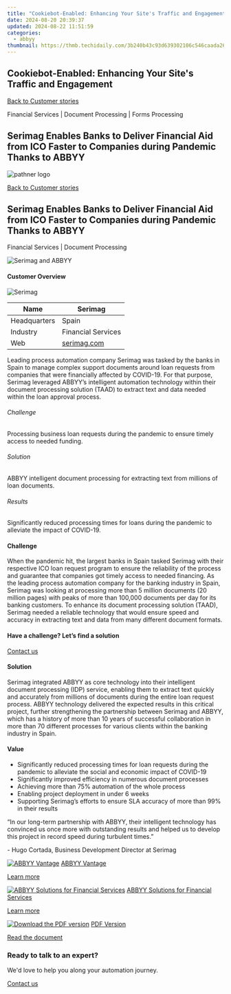 ```yaml
---
title: "Cookiebot-Enabled: Enhancing Your Site's Traffic and Engagement"
date: 2024-08-20 20:39:37
updated: 2024-08-22 11:51:59
categories:
  - abbyy
thumbnail: https://thmb.techidaily.com/3b240b43c93d639302106c546caada2668474e961bc69741ec2bb6713c7a134f.jpg
---
```


## Cookiebot-Enabled: Enhancing Your Site's Traffic and Engagement

[Back to Customer stories](https://tools.techidaily.com/abbyy/products/)

Financial Services | Document Processing | Forms Processing

## Serimag Enables Banks to Deliver Financial Aid from ICO Faster to Companies during Pandemic Thanks to ABBYY

![pathner logo](https://content.abbyy.com/-/media/project/abbyy/abbyy/logos-white/en/183457.png?h=40&iar=0&w=120)

[Back to Customer stories](https://tools.techidaily.com/abbyy/products/)

## Serimag Enables Banks to Deliver Financial Aid from ICO Faster to Companies during Pandemic Thanks to ABBYY

Financial Services | Document Processing 

![Serimag and ABBYY](https://static3.abbyy.com/abbyycommedia/34640/06-allianz-cover-556x303.jpg) 

#### Customer Overview

![Serimag](https://static2.abbyy.com/abbyycommedia/36492/serimaglogo.jpg) 

| Name         | Serimag                             |
| ------------ | ----------------------------------- |
| Headquarters | Spain                               |
| Industry     | Financial Services                  |
| Web          | [serimag.com](https://serimag.com/) |

Leading process automation company Serimag was tasked by the banks in Spain to manage complex support documents around loan requests from companies that were financially affected by COVID-19\. For that purpose, Serimag leveraged ABBYY’s intelligent automation technology within their document processing solution (TAAD) to extract text and data needed within the loan approval process.

###### Challenge

Processing business loan requests during the pandemic to ensure timely access to needed funding.

###### Solution

ABBYY intelligent document processing for extracting text from millions of loan documents.

###### Results

Significantly reduced processing times for loans during the pandemic to alleviate the impact of COVID-19.

#### Challenge

When the pandemic hit, the largest banks in Spain tasked Serimag with their respective ICO loan request program to ensure the reliability of the process and guarantee that companies got timely access to needed financing. As the leading process automation company for the banking industry in Spain, Serimag was looking at processing more than 5 million documents (20 million pages) with peaks of more than 100,000 documents per day for its banking customers. To enhance its document processing solution (TAAD), Serimag needed a reliable technology that would ensure speed and accuracy in extracting text and data from many different document formats.

#### Have a challenge? Let’s find a solution  

[Contact us](https://tools.techidaily.com/abbyy/products/) 

#### Solution

Serimag integrated ABBYY as core technology into their intelligent document processing (IDP) service, enabling them to extract text quickly and accurately from millions of documents during the entire loan request process. ABBYY technology delivered the expected results in this critical project, further strengthening the partnership between Serimag and ABBYY, which has a history of more than 10 years of successful collaboration in more than 70 different processes for various clients within the banking industry in Spain.

#### Value

* Significantly reduced processing times for loan requests during the pandemic to alleviate the social and economic impact of COVID-19
* Significantly improved efficiency in numerous document processes
* Achieving more than 75% automation of the whole process
* Enabling project deployment in under 6 weeks
* Supporting Serimag’s efforts to ensure SLA accuracy of more than 99% in their results

 “In our long-term partnership with ABBYY, their intelligent technology has convinced us once more with outstanding results and helped us to develop this project in record speed during turbulent times.”

 \- Hugo Cortada, Business Development Director at Serimag

[![ABBYY Vantage](https://static4.abbyy.com/abbyycommedia/36086/abbyy-nuix-360x162.jpg)](https://tools.techidaily.com/abbyy/products/) [ABBYY Vantage](https://tools.techidaily.com/abbyy/products/) 

[Learn more](https://tools.techidaily.com/abbyy/products/) 

[![ABBYY Solutions for Financial Services](https://static4.abbyy.com/abbyycommedia/14351/1-accounts-payable.jpg)](https://tools.techidaily.com/abbyy/products/) [ABBYY Solutions for Financial Services](https://tools.techidaily.com/abbyy/products/) 

[Learn more](https://tools.techidaily.com/abbyy/products/) 

[![Download the PDF version](https://static1.abbyy.com/abbyycommedia/36209/15114-craig-international-360x162.png)](https://static1.abbyy.com/abbyycommedia/36491/customerstory-intelligent-document-processing-financial-services-serimag-en.pdf "PDF Version") [PDF Version](https://static1.abbyy.com/abbyycommedia/36491/customerstory-intelligent-document-processing-financial-services-serimag-en.pdf "PDF Version") 

[Read the document](https://static1.abbyy.com/abbyycommedia/36491/customerstory-intelligent-document-processing-financial-services-serimag-en.pdf "PDF Version") 

### Ready to talk to an expert?

We'd love to help you along your automation journey.

[Contact us](https://tools.techidaily.com/abbyy/products/)

<ins class="adsbygoogle"
     style="display:block"
     data-ad-format="autorelaxed"
     data-ad-client="ca-pub-7571918770474297"
     data-ad-slot="1223367746"></ins>



<ins class="adsbygoogle"
     style="display:block"
     data-ad-client="ca-pub-7571918770474297"
     data-ad-slot="8358498916"
     data-ad-format="auto"
     data-full-width-responsive="true"></ins>
